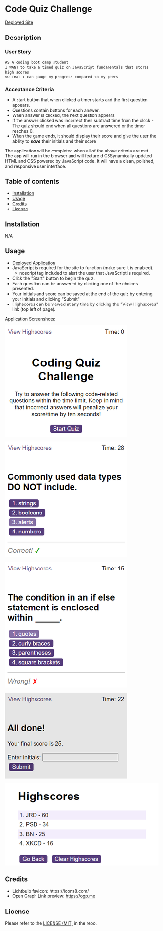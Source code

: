 # Code Quiz Challenge

[Deployed Site](https://trunten.github.io/ubbc-code-quiz/)

## Description

### User Story

```
AS A coding boot camp student
I WANT to take a timed quiz on JavaScript fundamentals that stores high scores
SO THAT I can gauge my progress compared to my peers
```

### Acceptance Criteria
- A start button that when clicked a timer starts and the first question appears.
 - Questions contain buttons for each answer. 
 - When answer is clicked, the next question appears 
 - If the answer clicked was incorrect then subtract time from the clock
-The quiz should end when all questions are answered or the timer reaches 0.
 - When the game ends, it should display their score and give the user the ability to ***save*** their initials and their score

The application will be completed when all of the above criteria are met. The app will run in the browser and will feature d CSSynamically updated HTML and CSS powered by JavaScript code. It will have a clean, polished, and responsive user interface.

## Table of contents
- [Installation](#installation)
- [Usage](#usage)
- [Credits](#credits)
- [License](#license)

## Installation
N/A

## Usage
- [Deployed Application](https://trunten.github.io/ubbc-code-quiz/)
- JavaScript is required for the site to function (make sure it is enabled).
    - noscript tag included to alert the user that JavaScript is required.
- Click the "Start" button to begin the quiz.
- Each question can be answered by clicking one of the choices presented.
- Your initials and score can be saved at the end of the quiz by entering your initials and clicking "Submit"
- Highscores can be viewed at any time by clicking the "View Highscores" link (top left of page).

Application Screenshots:

[![Application Screenshot](./assets/images/screenshot-1.png)](https://trunten.github.io/ubbc-code-quiz/)

[![Application Screenshot](./assets/images/screenshot-2.png)](https://trunten.github.io/ubbc-code-quiz/)

[![Application Screenshot](./assets/images/screenshot-3.png)](https://trunten.github.io/ubbc-code-quiz/)

[![Application Screenshot](./assets/images/screenshot-4.png)](https://trunten.github.io/ubbc-code-quiz/)

[![Application Screenshot](./assets/images/screenshot-6.png)](https://trunten.github.io/ubbc-code-quiz/)


## Credits
- Lightbulb favicon: https://icons8.com/
- Open Graph Link preview: https://ogp.me

## License
Please refer to the [LICENSE (MIT)](LICENSE) in the repo.
